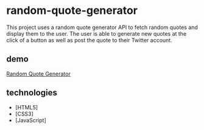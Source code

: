 # random-quote-generator

This project uses a random quote generator API to fetch random quotes and display them to the user. The user is able to generate new quotes at the click of a button as well as post the quote to their Twitter account.

## demo
[Random Quote Generator](https://resilient-unicorn-57696d.netlify.app/)

## technologies

 - [HTML5]
 - [CSS3]
 - [JavaScript]
